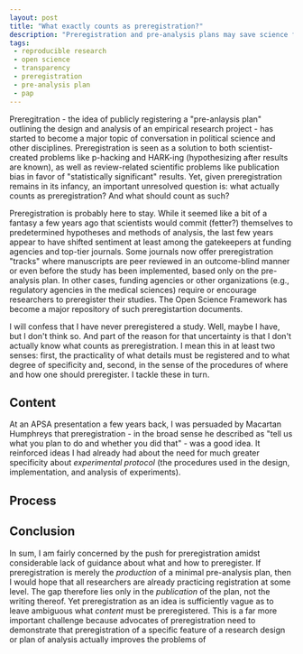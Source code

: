 ```yaml
---
layout: post
title: "What exactly counts as preregistration?"
description: "Preregistration and pre-analysis plans may save science from itself, but what counts as such?"
tags:
 - reproducible research
 - open science
 - transparency
 - preregistration
 - pre-analysis plan
 - pap
---
```


Preregitration - the idea of publicly registering a "pre-anlaysis plan" outlining the design and analysis of an empirical research project - has started to become a major topic of conversation in political science and other disciplines. Preregistration is seen as a solution to both scientist-created problems like p-hacking and HARK-ing (hypothesizing after results are known), as well as review-related scientific problems like publication bias in favor of "statistically significant" results. Yet, given preregistration remains in its infancy, an important unresolved question is: what actually counts as preregistration? And what should count as such?

Preregistration is probably here to stay. While it seemed like a bit of a fantasy a few years ago that scientists would commit (fetter?) themselves to predetermined hypotheses and methods of analysis, the last few years appear to have shifted sentiment at least among the gatekeepers at funding agencies and top-tier journals. Some journals now offer preregistration "tracks" where manuscripts are peer reviewed in an outcome-blind manner or even before the study has been implemented, based only on the pre-analysis plan. In other cases, funding agencies or other organizations (e.g., regulatory agencies in the medical sciences) require or encourage researchers to preregister their studies. The Open Science Framework has become a major repository of such preregistartion documents.

I will confess that I have never preregistered a study. Well, maybe I have, but I don't think so. And part of the reason for that uncertainty is that I don't actually know what counts as preregistration. I mean this in at least two senses: first, the practicality of what details must be registered and to what degree of specificity and, second, in the sense of the procedures of where and how one should preregister. I tackle these in turn.

## Content

At an APSA presentation a few years back, I was persuaded by Macartan Humphreys that preregistration - in the broad sense he described as "tell us what you plan to do and whether you did that" - was a good idea. It reinforced ideas I had already had about the need for much greater specificity about *experimental protocol* (the procedures used in the design, implementation, and analysis of experiments).

## Process

## Conclusion

In sum, I am fairly concerned by the push for preregistration amidst considerable lack of guidance about what and how to preregister. If preregistration is merely the *production* of a minimal pre-analysis plan, then I would hope that all researchers are already practicing registration at some level. The gap therefore lies only in the *publication* of the plan, not the writing thereof. Yet preregistration as an idea is sufficiently vague as to leave ambiguous what *content* must be preregistered. This is a far more important challenge because advocates of preregistration need to demonstrate that preregistration of a specific feature of a research design or plan of analysis actually improves the problems of 